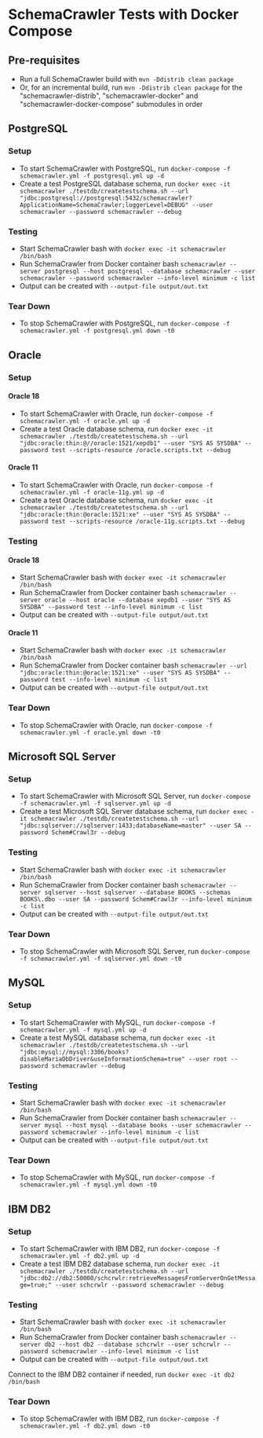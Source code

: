 <!-- markdownlint-disable MD024 -->
# SchemaCrawler Tests with Docker Compose

## Pre-requisites

- Run a full SchemaCrawler build with `mvn -Ddistrib clean package`
- Or, for an incremental build, run `mvn -Ddistrib clean package` for the "schemacrawler-distrib", "schemacrawler-docker" and "schemacrawler-docker-compose" submodules in order



## PostgreSQL

### Setup

- To start SchemaCrawler with PostgreSQL, run
  `docker-compose -f schemacrawler.yml -f postgresql.yml up -d`
- Create a test PostgreSQL database schema, run
  `docker exec -it schemacrawler ./testdb/createtestschema.sh --url "jdbc:postgresql://postgresql:5432/schemacrawler?ApplicationName=SchemaCrawler;loggerLevel=DEBUG" --user schemacrawler --password schemacrawler --debug`

### Testing

- Start SchemaCrawler bash with
  `docker exec -it schemacrawler /bin/bash`
- Run SchemaCrawler from Docker container bash
  `schemacrawler --server postgresql --host postgresql --database schemacrawler --user schemacrawler --password schemacrawler --info-level minimum -c list`
- Output can be created with `--output-file output/out.txt`

### Tear Down

- To stop SchemaCrawler with PostgreSQL, run
  `docker-compose -f schemacrawler.yml -f postgresql.yml down -t0`



## Oracle

### Setup

#### Oracle 18

- To start SchemaCrawler with Oracle, run
  `docker-compose -f schemacrawler.yml -f oracle.yml up -d`
- Create a test Oracle database schema, run
  `docker exec -it schemacrawler ./testdb/createtestschema.sh --url "jdbc:oracle:thin:@//oracle:1521/xepdb1" --user "SYS AS SYSDBA" --password test --scripts-resource /oracle.scripts.txt --debug`

#### Oracle 11

- To start SchemaCrawler with Oracle, run
  `docker-compose -f schemacrawler.yml -f oracle-11g.yml up -d`
- Create a test Oracle database schema, run
  `docker exec -it schemacrawler ./testdb/createtestschema.sh --url "jdbc:oracle:thin:@oracle:1521:xe" --user "SYS AS SYSDBA" --password test --scripts-resource /oracle-11g.scripts.txt --debug`

### Testing

#### Oracle 18

- Start SchemaCrawler bash with
  `docker exec -it schemacrawler /bin/bash`
- Run SchemaCrawler from Docker container bash
  `schemacrawler --server oracle --host oracle --database xepdb1 --user "SYS AS SYSDBA" --password test --info-level minimum -c list`
- Output can be created with `--output-file output/out.txt`

#### Oracle 11

- Start SchemaCrawler bash with
  `docker exec -it schemacrawler /bin/bash`
- Run SchemaCrawler from Docker container bash
  `schemacrawler --url "jdbc:oracle:thin:@oracle:1521:xe" --user "SYS AS SYSDBA" --password test --info-level minimum -c list`
- Output can be created with `--output-file output/out.txt`

### Tear Down

- To stop SchemaCrawler with Oracle, run
  `docker-compose -f schemacrawler.yml -f oracle.yml down -t0`



## Microsoft SQL Server

### Setup

- To start SchemaCrawler with Microsoft SQL Server, run
  `docker-compose -f schemacrawler.yml -f sqlserver.yml up -d`
- Create a test Microsoft SQL Server database schema, run
  `docker exec -it schemacrawler ./testdb/createtestschema.sh --url "jdbc:sqlserver://sqlserver:1433;databaseName=master" --user SA --password Schem#Crawl3r --debug`

### Testing

- Start SchemaCrawler bash with
  `docker exec -it schemacrawler /bin/bash`
- Run SchemaCrawler from Docker container bash
  `schemacrawler --server sqlserver --host sqlserver --database BOOKS --schemas BOOKS\.dbo --user SA --password Schem#Crawl3r --info-level minimum -c list`
- Output can be created with `--output-file output/out.txt`

### Tear Down

- To stop SchemaCrawler with Microsoft SQL Server, run
  `docker-compose -f schemacrawler.yml -f sqlserver.yml down -t0`



## MySQL

### Setup

- To start SchemaCrawler with MySQL, run
  `docker-compose -f schemacrawler.yml -f mysql.yml up -d`
- Create a test MySQL database schema, run
  `docker exec -it schemacrawler ./testdb/createtestschema.sh --url "jdbc:mysql://mysql:3306/books?disableMariaDbDriver&useInformationSchema=true" --user root --password schemacrawler --debug`

### Testing

- Start SchemaCrawler bash with
  `docker exec -it schemacrawler /bin/bash`
- Run SchemaCrawler from Docker container bash
  `schemacrawler --server mysql --host mysql --database books --user schemacrawler --password schemacrawler --info-level minimum -c list`
- Output can be created with `--output-file output/out.txt`

### Tear Down

- To stop SchemaCrawler with MySQL, run
  `docker-compose -f schemacrawler.yml -f mysql.yml down -t0`



## IBM DB2


### Setup

- To start SchemaCrawler with IBM DB2, run
  `docker-compose -f schemacrawler.yml -f db2.yml up -d`
- Create a test IBM DB2 database schema, run
  `docker exec -it schemacrawler ./testdb/createtestschema.sh --url "jdbc:db2://db2:50000/schcrwlr:retrieveMessagesFromServerOnGetMessage=true;" --user schcrwlr --password schemacrawler --debug`

### Testing

- Start SchemaCrawler bash with
  `docker exec -it schemacrawler /bin/bash`
- Run SchemaCrawler from Docker container bash
  `schemacrawler --server db2 --host db2 --database schcrwlr --user schcrwlr --password schemacrawler --info-level minimum -c list`
- Output can be created with `--output-file output/out.txt`

Connect to the IBM DB2 container if needed, run
`docker exec -it db2 /bin/bash`

### Tear Down

- To stop SchemaCrawler with IBM DB2, run
  `docker-compose -f schemacrawler.yml -f db2.yml down -t0`
